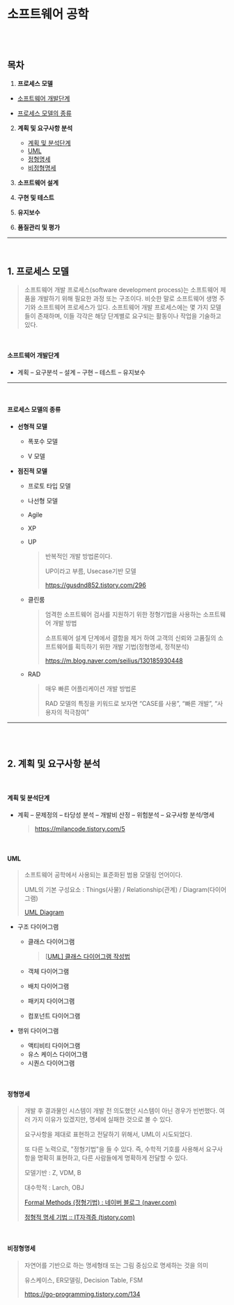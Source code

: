 # 소프트웨어 공학

<br><br>

## 목차

1. **프로세스 모델**

  * [소프트웨어 개발단계](#소프트웨어-개발단계)

  * [프로세스 모델의 종류](#프로세스-모델의-종류)

2. **계획 및 요구사항 분석**

   	* [계획 및 분석단계](#계획-및-분석단계)
   	* [UML](#UML)
   	* [정형명세](#정형명세)
   	* [비정형명세](#비정형명세)

3. **소프트웨어 설계**

4. **구현 및 테스트**

5. **유지보수**

6. **품질관리 및 평가**

---

<br>

## 1. 프로세스 모델
> 소프트웨어 개발 프로세스(software development process)는 소프트웨어 제품을 개발하기 위해 필요한 과정 또는 구조이다. 비슷한 말로 소프트웨어 생명 주기와 소프트웨어 프로세스가 있다. 소프트웨어 개발 프로세스에는 몇 가지 모델들이 존재하며, 이들 각각은 해당 단계별로 요구되는 활동이나 작업을 기술하고 있다.

<br>

#### 소프트웨어 개발단계

* 계획 – 요구분석 – 설계 – 구현 – 테스트 – 유지보수

---

<br>

#### 프로세스 모델의 종류

* **선형적 모델**
  
  * 폭포수 모델
  
  * V 모델
* **점진적 모델**

  * 프로토 타입 모델
  
  * 나선형 모델
  
  * Agile
  
  * XP
  
  * UP
  
    > 반복적인 개발 방법론이다. 
    >
    > UP이라고 부름, Usecase기반 모델
    >
    > https://gusdnd852.tistory.com/296
  
  * 클린룸
  
    > 엄격한 소프트웨어 검사를 지원하기 위한 정형기법을 사용하는 소프트웨어 개발 방법
    >
    > 소프트웨어 설계 단계에서 결함을 제거 하여 고객의 신뢰와 고품질의 소프트웨어를 획득하기 위한 개발 기법(정형명세, 정적분석)
    >
    > https://m.blog.naver.com/seilius/130185930448
  
  * RAD
  
    > 매우 빠른 어플리케이션 개발 방법론
    >
    > RAD 모델의 특징을 키워드로 보자면 “CASE를 사용”, “빠른 개발”, “사용자의 적극참여”

***

<br>

<br>

## 2. 계획 및 요구사항 분석

<br>

#### 계획 및 분석단계

* 계획 – 문제정의 – 타당성 분석 – 개발비 산정 – 위험분석 – 요구사항 분석/명세

  > https://milancode.tistory.com/5

<br>

#### UML

> 소프트웨어 공학에서 사용되는 표준화된 범용 모델링 언어이다.
>
> UML의 기본 구성요소 : Things(사물) / Relationship(관계) / Diagram(다이어그램)
>
> [UML Diagram](https://1000yun.tistory.com/7)

* 구조 다이어그램

  * 클래스 다이어그램

    > [[UML\] 클래스 다이어그램 작성법](https://gmlwjd9405.github.io/2018/07/04/class-diagram.html)

  * 객체 다이어그램

  * 배치 다이어그램

  * 패키지 다이어그램

  * 컴포넌트 다이어그램

* 행위 다이어그램

  * 액티비티 다이어그램
  * 유스 케이스 다이어그램
  * 시퀀스 다이어그램

<br>

#### 정형명세

> 개발 후 결과물인 시스템이 개발 전 의도했던 시스템이 아닌 경우가 빈번했다. 여러 가지 이유가 있겠지만, 명세에 실패한 것으로 볼 수 있다.
>
> 요구사항을 제대로 표현하고 전달하기 위해서, UML이 시도되었다.
>
> 또 다른 노력으로, "정형기법"을 들 수 있다. 즉, 수학적 기호를 사용해서 요구사항을 명확히 표현하고, 다른 사람들에게 명확하게 전달할 수 있다.
>
> 모델기반 : Z, VDM, B
>
> 대수학적 : Larch, OBJ
>
> [Formal Methods (정형기법) : 네이버 블로그 (naver.com)](http://blog.naver.com/PostView.nhn?blogId=bycho211&logNo=220923837907)
>
> [정형적 명세 기법 :: IT자격증 (tistory.com)](https://it-license.tistory.com/100)

<br>

#### 비정형명세

> 자연어를 기반으로 하는 명세형태 또는 그림 중심으로 명세하는 것을 의미
>
> 유스케이스, ER모델링, Decision Table, FSM
>
> https://go-programming.tistory.com/134

<br>